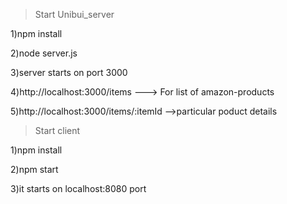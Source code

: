 >Start Unibui_server

1)npm install

2)node server.js

3)server starts on port 3000

4)http://localhost:3000/items ---> For list of amazon-products

5)http://localhost:3000/items/:itemId -->particular poduct details

>Start client

1)npm install

2)npm start

3)it starts on localhost:8080 port

